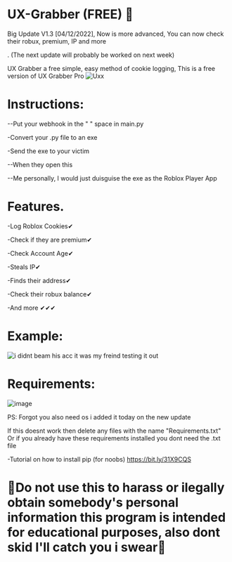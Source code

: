# UX-Grabber (FREE) 🍪 

Big Update V1.3 [04/12/2022], Now is more advanced, You can now check their robux, premium, IP and more 

. (The next update will probably be worked on next week)

UX Grabber a free simple, easy method of cookie logging, This is a free version of UX Grabber Pro
![Uxx](https://user-images.githubusercontent.com/111982301/205508444-20bf68d0-5add-4291-bbc9-cf4ca762450d.jpg)


# Instructions:

--Put your webhook in the " " space in main.py

-Convert your .py file to an exe

-Send the exe to your victim

--When they open this 

--Me personally, I would just duisguise the exe as the Roblox Player App
# Features.
-Log Roblox Cookies✔

-Check if they are premium✔

-Check Account Age✔

-Steals IP✔

-Finds their address✔

-Check their robux balance✔

-And more ✔✔✔
# Example:
![i didnt beam his acc it was my freind testing it out](https://user-images.githubusercontent.com/111982301/205457683-7bc9b46b-1583-483f-a9bc-7d70717a5efd.jpg)
# Requirements:
![image](https://user-images.githubusercontent.com/111982301/205488432-723db004-3788-4509-ac98-8f8cdfe62a61.png)

PS: Forgot you also need os i added it today on the new update

If this doesnt work then delete any files with the name "Requirements.txt" Or if you already have these requirements installed you dont need the .txt file

-Tutorial on how to install pip (for noobs) https://bit.ly/31X9CQS















# 🔴Do not use this to harass or ilegally obtain somebody's personal information this program is intended for educational purposes, also dont skid I'll catch you i swear🔴
